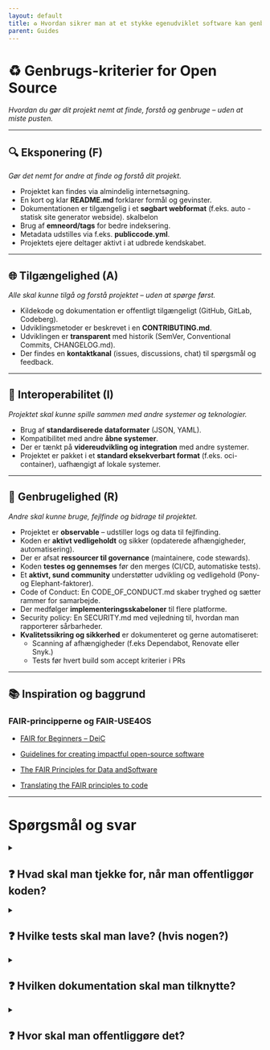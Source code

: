 ```yaml
---
layout: default
title: ♻️ Hvordan sikrer man at et stykke egenudviklet software kan genbruges?
parent: Guides
---
```


# ♻️ Genbrugs-kriterier for Open Source  
*Hvordan du gør dit projekt nemt at finde, forstå og genbruge – uden at miste pusten.*

---

## 🔍 Eksponering (F)  
*Gør det nemt for andre at finde og forstå dit projekt.*

- Projektet kan findes via almindelig internetsøgning.
- En kort og klar **README.md** forklarer formål og gevinster.
- Dokumentationen er tilgængelig i et **søgbart webformat** (f.eks. auto - statisk site generator webside). skalbelon
- Brug af **emneord/tags** for bedre indeksering.
- Metadata udstilles via f.eks. **publiccode.yml**.
- Projektets ejere deltager aktivt i at udbrede kendskabet.

---

## 🌐 Tilgængelighed (A)  
*Alle skal kunne tilgå og forstå projektet – uden at spørge først.*

- Kildekode og dokumentation er offentligt tilgængeligt (GitHub, GitLab, Codeberg).
- Udviklingsmetoder er beskrevet i en **CONTRIBUTING.md**.
- Udviklingen er **transparent** med historik (SemVer, Conventional Commits, CHANGELOG.md).
- Der findes en **kontaktkanal** (issues, discussions, chat) til spørgsmål og feedback.

---

## 🔄 Interoperabilitet (I)  
*Projektet skal kunne spille sammen med andre systemer og teknologier.*

- Brug af **standardiserede dataformater** (JSON, YAML).
- Kompatibilitet med andre **åbne systemer**.
- Der er tænkt på **videreudvikling og integration** med andre systemer.
- Projektet er pakket i et **standard eksekverbart format** (f.eks. oci-container), uafhængigt af lokale systemer.

---

## 🔁 Genbrugelighed (R)  
*Andre skal kunne bruge, fejlfinde og bidrage til projektet.*

- Projektet er **observable** – udstiller logs og data til fejlfinding.
- Koden er **aktivt vedligeholdt** og sikker (opdaterede afhængigheder, automatisering).
- Der er afsat **ressourcer til governance** (maintainere, code stewards).
- Koden **testes og gennemses** før den merges (CI/CD, automatiske tests).
- Et **aktivt, sund community** understøtter udvikling og vedligehold (Pony- og Elephant-faktorer). 
- Code of Conduct: En CODE_OF_CONDUCT.md skaber tryghed og sætter rammer for samarbejde.
- Der medfølger **implementeringsskabeloner** til flere platforme.
- Security policy: En SECURITY.md med vejledning til, hvordan man rapporterer sårbarheder.
- **Kvalitetssikring og sikkerhed** er dokumenteret og gerne automatiseret:
  - Scanning af afhængigheder (f.eks Dependabot, Renovate eller Snyk.)
  - Tests før hvert build som accept kriterier i PRs

---

## 📚 Inspiration og baggrund

### FAIR-principperne og FAIR-USE4OS 

- [FAIR for Beginners – DeiC](https://www.deic.dk/en/data-management/instructions-and-guides/FAIR-for-Beginners)

- [Guidelines for creating impactful open-source software](https://journals.plos.org/ploscompbiol/article?id=10.1371/journal.pcbi.1012045)

- [The FAIR Principles for Data andSoftware](https://researchcodingclub.github.io/slides/2023-08-23-fair-data-and-software.pdf)

- [Translating the FAIR principles to code](https://sites.google.com/sheffield.ac.uk/fair-guidance/your-data-typecode/code-software)

---

# Spørgsmål og svar

<details>
<summary><h2>❓ Hvad skal man tjekke for, når man offentliggør koden?</h2></summary>

### ✅ Hold koden ren for adgangsoplysninger og miljøspecifikke filer  
_Inden I offentliggør koden, skal I sikre, at der **ikke** ligger nogen form for data i repoet, som kan være følsomme, miljøspecifikke eller irrelevante for andre brugere. Et open source-repo skal være generisk og uafhængigt af jeres interne miljø – så andre kan bruge det uden at kende jeres infrastruktur._

#### Best practice:
- Brug **miljøvariabler** til konfiguration – ingen adgangsoplysninger i koden
- Tilføj en **eksempelfil** som `config.example.env` og dokumenter hvordan den anvendes.
- Brug `.gitignore` til at udelukke `.env`, `config.*`, `*.log`, `.pem` osv.
- Dokumentér i `README.md`, hvordan man opsætter miljøet lokalt og hvilke miljøvarible der er nødvendige.

#### Undgå:
- **Følsomme oplysninger og credentials**: API-nøgler, tokens, brugernavne, adgangskoder
- **Miljøspecifikke filer**: Produktionskonfigurationer, interne URL’er, IP-adresser, databasenavne
- **Data og logfiler**: Produktionsdata, testdata med rigtige oplysninger, logfiler fra drift eller udvikling
- **Intern kontekst**: Referencer til interne systemer, brugere eller dokumentation med personhenførbare oplysninger
- **Midlertidige filer**: Lokale udviklingsfiler, cache, build-artifacts

#### Men inkluder gerne:
- **Syntetiske eller anonymiserede data** til eksempler og tests
- **Eksempelfiler** til konfiguration, f.eks. `config.example.env`
- Dokumentation, der forklarer hvordan man selv tilføjer konfiguration af adgange, logs o.s.v.
</details>

<details>
<summary><h2>❓ Hvilke tests skal man lave? (hvis nogen?)</h2></summary>

### ✅ Automatiske tests og dokumenteret testmiljø øger kvaliteten og genbrugeligheden af softwaren  
_For at sikre at softwaren fungerer som forventet – både nu og i fremtiden – bør der være automatiske tests og en klar beskrivelse af, hvordan man opsætter et testmiljø. Det gør det lettere for andre at bidrage og genbruge projektet._

#### Best practice:
- **Automatiske tests**: Brug CI-værktøjer som GitHub Actions, GitLab CI eller lignende til at køre tests automatisk i kode repositoriet når ny kode kommer ind.
- **Linting og formattering:** Brug linterværktøjer i dit IDE og/eller i de automatiske tests for at sikre ensartet kodekvalitet.
- **Enhedstests og integrationstests:** Test de vigtigste funktioner og hvordan de spiller sammen. Involver gerne daglige brugere i testprocessen for at fange realistiske anvendelsesmønstre.
- **Dokumenter testen:** Dokumentér teststrategi og testdata direkte i projektet – f.eks. i `tests/`-mappen eller som en del af `README.md`
- **Inkluder eksempelfiler til testmiljøopsætning:** Tilføj en README.md-sektion eller separat fil, der forklarer hvordan andre kan opsætte et testmiljø lokalt.

#### Undgå:
- Tests der afhænger af interne systemer: Sørg for at tests kan køre uden adgang til jeres interne netværk eller services.

#### Men inkluder gerne:
- **CI-konfiguration:** En `.github/workflows/test.yml` eller tilsvarende, der viser hvordan tests kører automatisk.
- **Eksempler på testkommandoer:** I `README.md` eller `CONTRIBUTING.md`, så nye udviklere hurtigt kan komme i gang.
- **Syntetiske testdata:** Inkluder gerne dummy-data (eller links til retvisende dummy data) til at simulere realistiske scenarier uden at bruge rigtige oplysninger.
</details>

<details>
<summary><h2>❓ Hvilken dokumentation skal man tilknytte?</h2></summary>

### ✅ God dokumentation gør projektet lettere at forstå, bruge og genbruge  
_Dokumentation er en nøglekomponent i open source-projekter – både for at sænke barren for nye brugere og for at sikre projektets genbrugelighed._

#### Best practice:
- **Inkluder altid en README.md:** Giv en klar introduktion til projektet, hvordan det bruges, og hvordan man kommer i gang.
- **Eksempler på brug:** Vis konkrete eksempler på, hvordan softwaren anvendes.
- **Miljøopsætning:** Beskriv hvordan man opsætter et lokalt udviklings- eller testmiljø, herunder nødvendige miljøvariabler og afhængigheder.
- **Eksempelfiler til udrulning:** Tilføj eksempler på templates til flere forskellige åbne udrulningsværktøjer, så andre nemt kan deploye softwaren i deres egne miljøer. Brug standarder og værktøjer, der er frit tilgængelige, open source, veldokumenterede og understøttede på tværs af platforme – det fremmer genbrug og reducerer risikoen for leverandørlåse.

#### Undgå:
- **Ufuldstændig eller forældet dokumentation:** Hold dokumentationen opdateret sammen med koden for at undgå forvirring og hæmme genbrugspotentialet.
- **Antagelser om intern viden:** Forklar alt, som en ekstern udvikler ikke kan gætte sig til.
- **Dokumentation i separate, lukkede systemer:** Hold det hele i eller tæt på repoet – ikke i interne dokumentationssystemer eller lignende.
- **Dokumentation i proprietære formater:** Undgå formater som Word-filer (.docx), statiske PDF’er eller andre binære dokumenter, der ikke nemt kan versionsstyres eller læses direkte i et kode-repo. Brug i stedet tekstbaserede og åbne formater som Markdown, AsciiDoc eller reStructuredText, som kan redigeres, diffes og reviewes på lige fod med kode.

#### Men inkluder gerne:
- **Diagrammer og arkitekturtegninger:** For at give overblik over systemet og dets komponenter. Brug åbne standardformater, der kan versionsstyres og placeres direkte i dokumentationen som f.eks. Mermaid.
- **Link til relevante issues eller diskussioner:** Hvis der er kendte begrænsninger eller planlagte ændringer.
- **Bidragsvejledning:** En `CONTRIBUTING.md`, der forklarer hvordan man kan bidrage med kode, tests eller dokumentation.
</details>

<details>
<summary><h2>❓ Hvor skal man offentliggøre det?</h2></summary>

### ✅ Brug åbne og tilgængelige platforme, der understøtter samarbejde og genbrug  
_For at sikre at din kode og dokumentation er nem at finde, bruge og bidrage til, bør du offentliggøre den på en platform, der er bredt anvendt i open source-fællesskabet og understøtter versionsstyring, issues og samarbejde._

#### Best practice:
- **Brug en open source-venlig platform:** GitHub, GitLab (self-hosted eller .com), Codeberg eller SourceHut er gode valg. De understøtter versionsstyring, pull requests/merge requests, issues og CI/CD.
- **Gør projektet offentligt:** Sørg for at repoet er sat til "public", så alle kan tilgå det uden login.
- **Tilføj en open source-licens:** Uden en licens er koden *ikke* juridisk open source. Brug f.eks. MIT, Apache 2.0 eller GPL afhængigt af dine behov.
- **Brug din README.md som "landing page":** Forklar hvad projektet gør, hvordan man bruger det, og hvordan man bidrager.

#### Undgå:
- **Lukkede platforme eller interne systemer:** Hvis andre ikke kan tilgå det uden VPN eller login, er det ikke reelt open source.
- **At offentliggøre uden kontekst:** Et repo uden README, licens eller dokumentation er svært at bruge og forstå.
- **At bruge platforme uden versionsstyring:** Filer på f.eks. Google Drive eller Dropbox er ikke egnet til open source-arbejde.

#### Men inkluder gerne:
- **Et link til repoet i anden kommunikation:** Hvis projektet nævnes i artikler, præsentationer eller dokumenter, så link direkte til repoet.
- **Beskrivelser i `CONTRIBUTING.md` og `CODE_OF_CONDUCT.md`:** For at gøre det nemt og trygt for andre at bidrage.
</details>